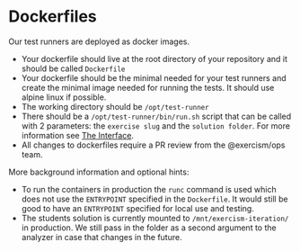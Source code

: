 # Dockerfiles

Our test runners are deployed as docker images.

- Your dockerfile should live at the root directory of your repository and it should be called `Dockerfile`
- Your dockerfile should be the minimal needed for your test runners and create the minimal image needed for running the tests. It should use alpine linux if possible.
- The working directory should be `/opt/test-runner`
- There should be a `/opt/test-runner/bin/run.sh` script that can be called with 2 parameters: the `exercise slug` and the `solution folder`. For more information see [The Interface](./interface.md).
- All changes to dockerfiles require a PR review from the @exercism/ops team.

More background information and optional hints:
- To run the containers in production the `runc` command is used which does not use the `ENTRYPOINT` specified in the `Dockerfile`. It would still be good to have an `ENTRYPOINT` specified for local use and testing.
- The students solution is currently mounted to `/mnt/exercism-iteration/` in production. We still pass in the folder as a second argument to the analyzer in case that changes in the future.
